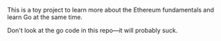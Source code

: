 This is a toy project to learn more about the Ethereum fundamentals and learn Go at the same time.

Don't look at the go code in this repo—it will probably suck.

